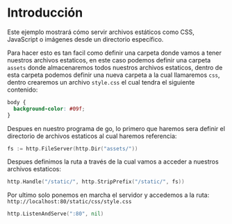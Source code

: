 # Introducción

Este ejemplo mostrará cómo servir archivos estáticos como CSS, JavaScript o imágenes desde un directorio específico.

Para hacer esto es tan facil como definir una carpeta donde vamos a tener nuestros archivos estaticos, en este caso podemos definir una carpeta `assets` donde almacenaremos todos nuestros archivos estaticos, dentro de esta carpeta podemos definir una nueva carpeta a la cual llamaremos `css`, dentro crearemos un archivo `style.css` el cual tendra el siguiente contenido: 

```css
body {
  background-color: #09f;
}
```

Despues en nuestro programa de go, lo primero que haremos sera definir el directorio de archivos estaticos al cual haremos referencia:

```go
fs := http.FileServer(http.Dir("assets/"))
```

Despues definimos la ruta a través de la cual vamos a acceder a nuestros archivos estaticos:

```go
http.Handle("/static/", http.StripPrefix("/static/", fs))
```

Por ultimo solo ponemos en marcha el servidor y accedemos a la ruta: `http://localhost:80/static/css/style.css`

```go
http.ListenAndServe(":80", nil)
```